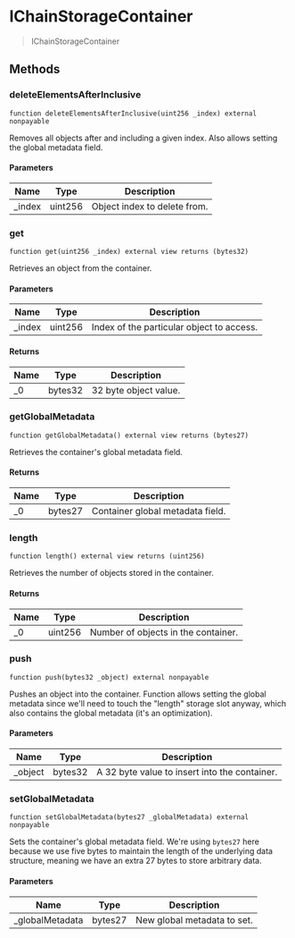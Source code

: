 # IChainStorageContainer



> IChainStorageContainer





## Methods

### deleteElementsAfterInclusive

```solidity
function deleteElementsAfterInclusive(uint256 _index) external nonpayable
```

Removes all objects after and including a given index. Also allows setting the global metadata field.



#### Parameters

| Name | Type | Description |
|---|---|---|
| _index | uint256 | Object index to delete from.

### get

```solidity
function get(uint256 _index) external view returns (bytes32)
```

Retrieves an object from the container.



#### Parameters

| Name | Type | Description |
|---|---|---|
| _index | uint256 | Index of the particular object to access.

#### Returns

| Name | Type | Description |
|---|---|---|
| _0 | bytes32 | 32 byte object value.

### getGlobalMetadata

```solidity
function getGlobalMetadata() external view returns (bytes27)
```

Retrieves the container&#39;s global metadata field.




#### Returns

| Name | Type | Description |
|---|---|---|
| _0 | bytes27 | Container global metadata field.

### length

```solidity
function length() external view returns (uint256)
```

Retrieves the number of objects stored in the container.




#### Returns

| Name | Type | Description |
|---|---|---|
| _0 | uint256 | Number of objects in the container.

### push

```solidity
function push(bytes32 _object) external nonpayable
```

Pushes an object into the container. Function allows setting the global metadata since we&#39;ll need to touch the &quot;length&quot; storage slot anyway, which also contains the global metadata (it&#39;s an optimization).



#### Parameters

| Name | Type | Description |
|---|---|---|
| _object | bytes32 | A 32 byte value to insert into the container.

### setGlobalMetadata

```solidity
function setGlobalMetadata(bytes27 _globalMetadata) external nonpayable
```

Sets the container&#39;s global metadata field. We&#39;re using `bytes27` here because we use five bytes to maintain the length of the underlying data structure, meaning we have an extra 27 bytes to store arbitrary data.



#### Parameters

| Name | Type | Description |
|---|---|---|
| _globalMetadata | bytes27 | New global metadata to set.




